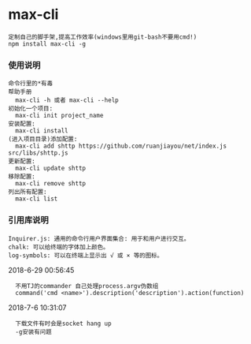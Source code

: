 # max-cli
```
定制自己的脚手架,提高工作效率(windows里用git-bash不要用cmd!)
npm install max-cli -g
```
### 使用说明
```
命令行里的*有毒
帮助手册
  max-cli -h 或者 max-cli --help
初始化一个项目:
  max-cli init project_name 
安装配置:
  max-cli install
(进入项目目录)添加配置:
  max-cli add shttp https://github.com/ruanjiayou/net/index.js src/libs/shttp.js
更新配置:
  max-cli update shttp
移除配置:
  max-cli remove shttp
列出所有配置:
  max-cli list
```
### 引用库说明
```
Inquirer.js: 通用的命令行用户界面集合: 用于和用户进行交互。
chalk: 可以给终端的字体加上颜色。
log-symbols: 可以在终端上显示出 √ 或 × 等的图标。
```
2018-6-29 00:56:45
```
  不用TJ的commander 自己处理process.argv伪数组
  command('cmd <name>').description('description').action(function)
```
2018-7-6 10:31:07
```
  下载文件有时会是socket hang up
  -g安装有问题
```